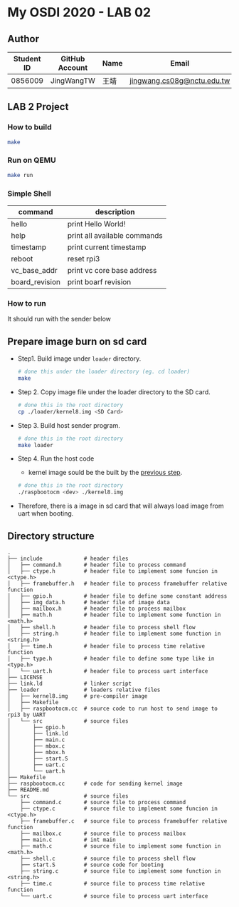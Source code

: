 # My OSDI 2020 - LAB 02

## Author

| Student ID | GitHub Account | Name | Email                      |
| -----------| -------------- | ---- | -------------------------- |
| 0856009    | JingWangTW     | 王靖  | jingwang.cs08g@nctu.edu.tw |

## LAB 2 Project

### How to build
```bash
make
```

### Run on QEMU
```bash
make run 
```

### Simple Shell
| command       | description                   | 
| --------------| ----------------------------- | 
| hello         | print Hello World!            |
| help          | print all available commands  |
| timestamp     | print current timestamp       |
| reboot        | reset rpi3                    |
| vc_base_addr  | print vc core base address    |
| board_revision| print boarf revision          |

### How to run
It should run with the sender below

## Prepare image burn on sd card
* Step1. Build image under `loader` directory.
    ```bash
    # done this under the loader directory (eg. cd loader)
    make
    ```

* Step 2. Copy image file under the loader directory to the SD card.
    ```bash
    # done this in the root directory
    cp ./loader/kernel8.img <SD Card>
    ```
* Step 3. Build host sender program.
    ```bash
    # done this in the root directory
    make loader
    ```

* Step 4. Run the host code
    * kernel image sould be the built by the [previous step](#LAB-2-Project).
    ```bash
    # done this in the root directory
    ./raspbootocm <dev> ./kernel8.img  
    ```

*  Therefore, there is a image in sd card that will always load image from uart when booting.

## Directory structure

```
.
├── include             # header files
│   ├── command.h       # header file to process command
│   ├── ctype.h         # header file to implement some funcion in <ctype.h>
│   ├── framebuffer.h   # header file to process framebuffer relative function
│   ├── gpio.h          # header file to define some constant address
│   ├── img_data.h      # header file of image data
│   ├── mailbox.h       # header file to process mailbox
│   ├── math.h          # header file to implement some function in <math.h>
│   ├── shell.h         # header file to process shell flow
│   ├── string.h        # header file to implement some function in <string.h>
│   ├── time.h          # header file to process time relative function
│   ├── type.h          # header file to define some type like in <type.h>
│   └── uart.h          # header file to process uart interface
├── LICENSE
├── link.ld             # linker script
├── loader              # loaders relative files
│   ├── kernel8.img     # pre-compiler image 
│   ├── Makefile
│   ├── raspbootocm.cc  # source code to run host to send image to rpi3 by UART
│   └── src             # source files
│       ├── gpio.h
│       ├── link.ld
│       ├── main.c
│       ├── mbox.c
│       ├── mbox.h
│       ├── start.S
│       ├── uart.c
│       └── uart.h
├── Makefile
├── raspbootocm.cc      # code for sending kernel image
├── README.md
└── src                 # source files
    ├── command.c       # source file to process command
    ├── ctype.c         # source file to implement some funcion in <ctype.h>
    ├── framebuffer.c   # source file to process framebuffer relative function
    ├── mailbox.c       # source file to process mailbox
    ├── main.c          # int main
    ├── math.c          # source file to implement some function in <math.h>
    ├── shell.c         # source file to process shell flow
    ├── start.S         # source code for booting
    ├── string.c        # source file to implement some function in <string.h>
    ├── time.c          # source file to process time relative function
    └── uart.c          # source file to process uart interface
```